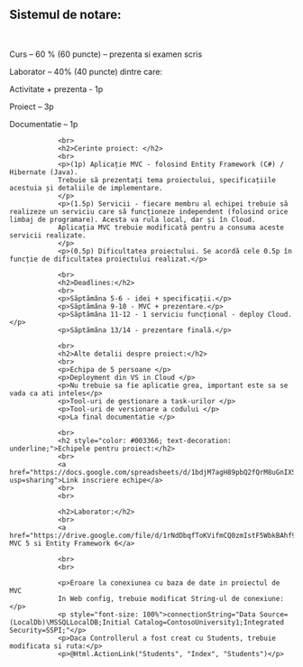 <h2>Sistemul de notare:</h2>
				<br>
				<p>Curs – 60 % (60 puncte) – prezenta si examen scris</p>
				<p>Laborator – 40% (40 puncte) dintre care:</p>
				<p>Activitate + prezenta - 1p</p>
				<p>Proiect – 3p</p>
				<p>Documentatie – 1p</p>

				<br>
				<h2>Cerinte proiect: </h2>
				<br>
				<p>(1p) Aplicație MVC - folosind Entity Framework (C#) / Hibernate (Java). 
				Trebuie să prezentați tema proiectului, specificațiile acestuia și detaliile de implementare.
				</p>
				<p>(1.5p) Servicii - fiecare membru al echipei trebuie să realizeze un serviciu care să funcționeze independent (folosind orice limbaj de programare). Acesta va rula local, dar și în Cloud. 
				Aplicația MVC trebuie modificată pentru a consuma aceste servicii realizate.
				</p>
				<p>(0.5p) Dificultatea proiectului. Se acordă cele 0.5p în funcție de dificultatea proiectului realizat.</p>

				<br>
				<h2>Deadlines:</h2>
				<br>
				<p>Săptămâna 5-6 - idei + specificații.</p>
				<p>Săptămâna 9-10 - MVC + prezentare.</p>
				<p>Săptămâna 11-12 - 1 serviciu funcțional - deploy Cloud.</p>
				<p>Săptămâna 13/14 - prezentare finală.</p>

				<br>
				<h2>Alte detalii despre proiect:</h2>
				<br>
				<p>Echipa de 5 persoane </p>
				<p>Deployment din VS in Cloud </p>
				<p>Nu trebuie sa fie aplicatie grea, important este sa se vada ca ati inteles</p>
				<p>Tool-uri de gestionare a task-urilor </p>
				<p>Tool-uri de versionare a codului </p>
				<p>La final documentatie </p>

				<br>
				<h2 style="color: #003366; text-decoration: underline;">Echipele pentru proiect:</h2>
				<br>
				<a  href="https://docs.google.com/spreadsheets/d/1bdjM7agH89pbQ2fQrM8uGnIXSv_mgoG5OhRntwJ3iqs/edit?usp=sharing">Link inscriere echipe</a>
				<br>
				<br>

				<h2>Laborator:</h2>
				<br>
				<a href="https://drive.google.com/file/d/1rNdDbqfToKVifmCQ0zmIstF5WbkBAhf9/view">Tutorial MVC 5 si Entity Framework 6</a>

				<br>
				<br>

				<p>Eroare la conexiunea cu baza de date in proiectul de MVC
				In Web config, trebuie modificat String-ul de conexiune: </p> 
				<p style="font-size: 100%">connectionString="Data Source=(LocalDb)\MSSQLLocalDB;Initial Catalog=ContosoUniversity1;Integrated Security=SSPI;"</p> 
				<p>Daca Controllerul a fost creat cu Students, trebuie modificata si ruta:</p> 
				<p>@Html.ActionLink("Students", "Index", "Students")</p>
